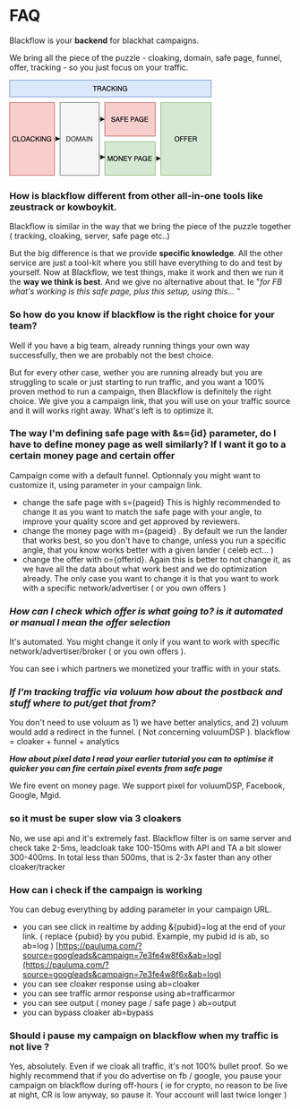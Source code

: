 # FAQ

Blackflow is your **backend** for blackhat campaigns.

We bring all the piece of the puzzle - cloaking, domain, safe page, funnel, offer, tracking - so you just focus on your traffic.



![](../.gitbook/assets/image%20%281%29.png)



### How is blackflow different from other all-in-one tools like zeustrack or kowboykit.

Blackflow is similar in the way that we bring the piece of the puzzle together \( tracking, cloaking, server, safe page etc..\)

But the big difference is that we provide **specific knowledge**. All the other service are just a tool-kit where you still have everything to do and test by yourself. Now at Blackflow, we test things, make it work and then we run it the **way we think is best**. And we give no alternative about that. Ie "_for FB what's working is this safe page, plus this setup, using this..._ "

### So how do you know if blackflow is the right choice for your team?

Well if you have a big team, already running things your own way successfully, then we are probably not the best choice.

But for every other case, wether you are running already but you are struggling to scale or just starting to run traffic, and you want a 100% proven method to run a campaign, then Blackflow is definitely the right choice. We give you a campaign link, that you will use on your traffic source and it will works right away. What's left is to optimize it.

### The way I'm defining safe page with &s={id} parameter, do I have to define money page as well similarly? If I want it go to a certain money page and certain offer

Campaign come with a default funnel. Optionnaly you might want to customize it, using parameter in your campaign link.

* change the safe page with s={pageid} This is highly recommended to change it as you want to match the safe page with your angle, to improve your quality score and get approved by reviewers.
* change the money page with m={pageid} . By default we run the lander that works best, so you don't have to change, unless you run a specific angle, that you know works better with a given lander \( celeb ect... \)
* change the offer with o={offerid}. Again this is better to not change it, as we have all the data about what work best and we do optimization already. The only case you want to change it is that you want to work with a specific network/advertiser \( or you own offers \)

### _**How can I check which offer is what going to? is it automated or manual I mean the offer selection**_

It's automated. You might change it only if you want to work with specific network/advertiser/broker \( or you own offers \).

You can see i which partners we monetized your traffic with in your stats.

### _**If I'm tracking traffic via voluum how about the postback and stuff where to put/get that from?**_ 

You don't need to use voluum as 1\) we have better analytics, and 2\) voluum would add a redirect in the funnel. \( Not concerning voluumDSP \). blackflow = cloaker + funnel + analytics

_**How about pixel data I read your earlier tutorial you can to optimise it quicker you can fire certain pixel events from safe page**_

We fire event on money page. We support pixel for voluumDSP, Facebook, Google, Mgid.

### so it must be super slow via 3 cloakers

No, we use api and it's extremely fast. Blackflow filter is on same server and check take 2-5ms, leadcloak take 100-150ms with API and TA a bit slower 300-400ms. In total less than 500ms, that is 2-3x faster than any other cloaker/tracker

### **How can i check if the campaign is working**

You can debug everything by adding parameter in your campaign URL.

* you can see click in realtime by adding &{pubid}=log at the end of your link. \( replace {pubid} by you pubid. Example, my pubid id is ab, so ab=log \) [https://pauluma.com/?source=googleads&campaign=7e3fe4w8f6x&ab=log](https://pauluma.com/?source=googleads&campaign=7e3fe4w8f6x&ab=log)
* you can see cloaker response using ab=cloaker
* you can see traffic armor response using ab=trafficarmor
* you can see output \( money page / safe page \) ab=output
* you can bypass cloaker ab=bypass



### Should i pause my campaign on blackflow when my traffic is not live ?

Yes, absolutely. Even if we cloak all traffic, it's not 100% bullet proof. So we highly recommend that if you do advertise on fb / google, you pause your campaign on blackflow during off-hours \( ie for crypto, no reason to be live at night, CR is low anyway, so pause it. Your account will last twice longer \)

